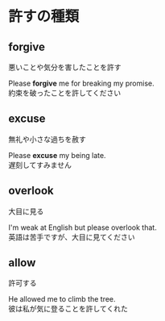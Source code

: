# 許すの種類

## forgive

悪いことや気分を害したことを許す

Please **forgive** me for breaking my promise.  
約束を破ったことを許してください

## excuse

無礼や小さな過ちを赦す

Please **excuse** my being late.  
遅刻してすみません

## overlook

大目に見る

I'm weak at English but please overlook that.  
英語は苦手ですが、大目に見てください

## allow

許可する

He allowed me to climb the tree.  
彼は私が気に登ることを許してくれた
